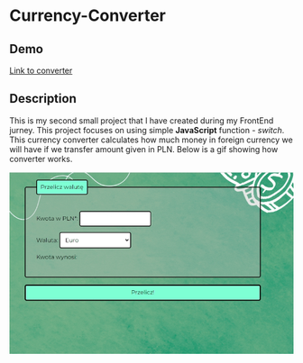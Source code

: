 # Currency-Converter

## Demo
[Link to converter](https://mikolajklosek.github.io/Currency-Converter/)

## Description
This is my second small project  that I have created during my FrontEnd jurney. This project focuses on using simple **JavaScript** function - *switch*.
This currency converter calculates how much money in foreign currency we will have if we transfer amount given in PLN. Below is a gif showing how converter works. 

![GIF](https://github.com/MikolajKlosek/Currency-Converter/blob/main/images/Recording%202023-09-02%20at%2022.47.18.gif)
